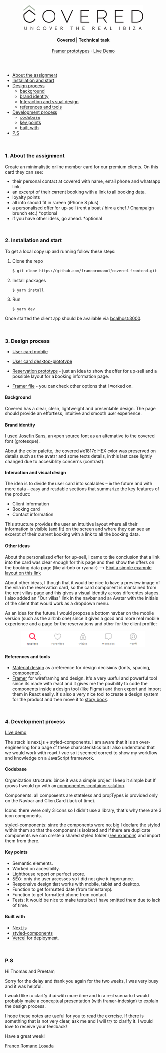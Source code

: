 <!-- REPO TITLE -->
<br />
<p align="center">
  <img src="readme/logo.svg" alt="Logo" height="80">
  <h4 align="center">Covered | Technical task</h4>
    <p align="center">
    <a href="https://framer.com/projects/covered-frontend--PHpWlGWg0EqwOqFUhEJe-954bw" target="_blank">Framer prototypes</a>
    ·
    <a href="https://covered-frontend.vercel.app/" target="_blank">Live Demo</a>
  </p>
</p>

<br />
<br />


- [About the assignment](#1-about-the-assignment)
- [Installation and start](#2-installation-and-start)
- [Design process](#3-design-process)
    - [background](#background)
    - [brand identity](#brand-identity)
    - [Interaction and visual design](#interaction-and-visual-design)
    - [references and tools](#references-and-tools)
- [Development process](#4-development-process)
    - [codebase](#codebase)
    - [key points](#key-points)
    - [built with](#built-with)
- [P.S](#ps)



&nbsp;
<!-- ABOUT THE PROJECT -->
### 1. About the assignment
Create an minimalistic online member card for our premium clients.
On this card they can see:
- their personal contact at covered with  name, email phone and whatsapp link.
- an excerpt of their current booking with a link to all booking data.
- loyalty points  
- all info should fit in screen (iPhone 8 plus)
- a personalised offer for up-sell (rent a boat / hire a chef / Champaign brunch etc.) *optional
- if you have other ideas, go ahead. *optional



&nbsp;
### 2. Installation and start
To get a local copy up and running follow these steps:

1. Clone the repo
   ```sh
   $ git clone https://github.com/francoromanol/covered-frontend.git
   ```
2. Install packages
   ```sh
   $ yarn install
   ```
3. Run
    ```sh
    $ yarn dev
    ```

Once started the client app should be available via [localhost:3000](http://localhost:3000).



&nbsp;
### 3. Design process
* [User card mobile](https://framer.com/share/covered-frontend--78DsQ3KMZTUp2a0FOnqd/tCVgMXuOw)

* [User card desktop-prototype](https://framer.com/share/covered-frontend--78DsQ3KMZTUp2a0FOnqd/NjbIBXBjR)

* [Reservation prototype](https://framer.com/share/covered-frontend--78DsQ3KMZTUp2a0FOnqd/U74ZgE7vE) - just an idea to show the offer for up-sell and a possible layout for a booking information page.

* [Framer file](https://framer.com/projects/covered-frontend--PHpWlGWg0EqwOqFUhEJe-954bw) - you can check other options that I worked on.



#### Background
Covered has a clear, clean, lightweight and presentable design. The page should provide an effortless, intuitive and smooth user experience.


#### Brand identity
I used [Josefin Sans](https://fonts.google.com/specimen/Josefin+Sans?preview.text=Te%20tenemos%20cubierto&preview.text_type=custom), an open source font as an alternative to the covered font (grotesque).

About the color palette, the covered #e1817c HEX color was preserved on details such as the avatar and some texts details, in this last case lightly changed due to accesibility concerns (contrast).


#### Interaction and visual design
The idea is to divide the user card into scalables – in the future and with more data – easy and readable sections that summarize the key features of the product:

  * Client information
  * Booking card
  * Contact information

This structure provides the user an intuitive layout where all their information is visible (and fit) on the screen and where they can see an excerpt of their current booking with a link to all the booking data.


#### Other ideas
About the personalized offer for up-sell, I came to the conclusion that a link into the card was clear enough for this page and then show the offers on the booking data page (like airbnb or ryanair) --> [Find a simple example layout on this link](https://framer.com/share/covered-frontend--78DsQ3KMZTUp2a0FOnqd/U74ZgE7vE)


About other ideas, I though that it would be nice to have a preview image of the villa in the reservation card, so the card component is mantained from the rent villas page and this gives a visual identity across diferentes stages. I also added an "Our villas" link in the navbar and an Avatar with the initials of the client that would work as a dropdown menu.

As an idea for the future, I would propose a bottom navbar on the mobile version (such as the airbnb one) since it gives a good and more real mobile experience and a page for the reservations and other for the client profile:
<div align="center">
  <img src="readme/navbar-proposal.png" alt="Airbnb bottom navbar" width="400">
</div>


#### References and tools
* [Material design](https://material.io/design) as a reference for design decisions (fonts, spacing, components).
* [Framer](https://framer.com) for wireframing and design. It's a very useful and powerful tool since its made with react and it gives me the posibility to code the components inside a design tool (like Figma) and then export and import them in React easily. It's also a very nice tool to create a design system for the product and then move it to [story book](https://storybook.js.org/).



&nbsp;
### 4. Development process

[Live demo](https://covered-frontend.vercel.app/)

The stack is next.js + styled-components. I am aware that it is an over-engineering for a page of these characteristics but I also understand that we would work with react / vue so it seemed correct to show my workflow and knowledge on a JavaScript framework.


#### Codebase
Organization structure: Since it was a simple project I keep it simple but If grows I would go with an [componentes-container solution](https://betterprogramming.pub/how-you-should-structure-your-react-applications-e7dd32375a98).

Components: all components are stateless and propTypes is provided only on the Navbar and ClientCard (lack of time).

Icons: there were only 3 icons so I didn't use a library, that's why there are 3 icon components.

styled-components: since the components were not big I declare the styled within them so that the component is isolated and if there are duplicate components we can create a shared styled folder ([see example](https://github.com/francoromanol/covered-frontend/tree/main/components/styled)) and import them from there.


#### Key points
 * Semantic elements.
 * Worked on accesibility.
 * Lighthouse report on perfect score.
 * SEO: only the user accesses so I did not give it importance.
 * Responsive design that works with mobile, tablet and desktop.
 * Function to get formatted date (from timestamp).
 * Function to get formatted phone from contact.
 * Tests: It would be nice to make tests but I have omitted them due to lack of time.


#### Built with
* [Next.js](https://nextjs.org/)
* [styled-components](https://styled-components.com/)
* [Vercel](https://vercel.com/) for deployment.


&nbsp;
### P.S
Hi Thomas and Preetam,

Sorry for the delay and thank you again for the two weeks, I was very busy and it was helpful.

I would like to clarify that with more time and in a real scenario I would probably make a conceptual presentation (with framer-indesign) to explain the design process.

I hope these notes are useful for you to read the exercise. If there is something that is not very clear, ask me and I will try to clarify it. I would love to receive your feedback!

Have a great week!

[Franco Romano Losada](mailto:francoromano1994@gmail.com)


<!-- MARKDOWN LINKS & IMAGES -->
<!-- https://www.markdownguide.org/basic-syntax/#reference-style-links -->
<!-- [product-screenshot]: readme/recording.gif -->
